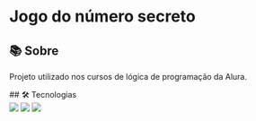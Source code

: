 <h1>Jogo do número secreto</h1> 
<h2>📚 Sobre</h2> 
<p>Projeto utilizado nos cursos de lógica de programação da Alura.</p>
## 🛠️ Tecnologias 
<div> 
  <img src="https://img.shields.io/badge/HTML-239120?style=for-the-badge&logo=html5&logoColor=white"> 
  <img src="https://img.shields.io/badge/CSS-239120?&style=for-the-badge&logo=css3&logoColor=white"> 
  <img src="https://img.shields.io/badge/JavaScript-F7DF1E?style=for-the-badge&logo=javascript&logoColor=black">
</div>
